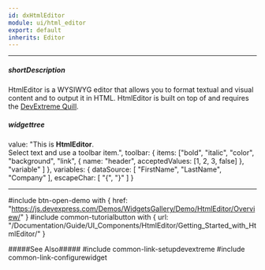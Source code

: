 ```yaml
---
id: dxHtmlEditor
module: ui/html_editor
export: default
inherits: Editor
---
```

---
##### shortDescription
HtmlEditor is a WYSIWYG editor that allows you to format textual and visual content and to output it in HTML. HtmlEditor is built on top of and requires the <a href="https://github.com/DevExpress/devextreme-quill/" target="_blank">DevExtreme Quill</a>.

##### widgettree
value: "This is <b>HtmlEditor</b>.<br/>Select text and use a toolbar item.",
toolbar: {
    items: ["bold", "italic", "color", "background", "link",
    {
        name: "header",
        acceptedValues: [1, 2, 3, false]
    }, "variable"
    ]
},
variables: {
    dataSource: [ "FirstName", "LastName", "Company" ],
    escapeChar: [ "{", "}" ]
}

---
#include btn-open-demo with {
    href: "https://js.devexpress.com/Demos/WidgetsGallery/Demo/HtmlEditor/Overview/"
}
#include common-tutorialbutton with {
    url: "/Documentation/Guide/UI_Components/HtmlEditor/Getting_Started_with_HtmlEditor/"
}

#####See Also#####
#include common-link-setupdevextreme
#include common-link-configurewidget